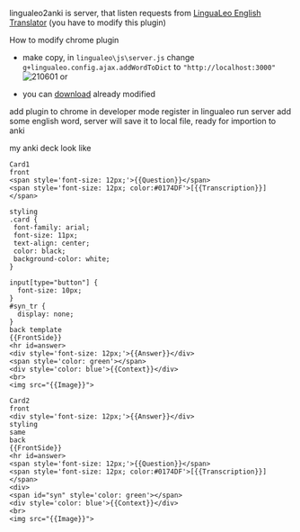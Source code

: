 lingualeo2anki is server, that listen requests from [LinguaLeo English Translator](https://chrome.google.com/webstore/detail/lingualeo-english-transla/nglbhlefjhcjockellmeclkcijildjhi?hl=ru) (you have to modify this plugin) 

How to modify chrome plugin
- make copy, in `lingualeo\js\server.js` change `g+lingualeo.config.ajax.addWordToDict` to `"http://localhost:3000"`
![210601](https://cloud.githubusercontent.com/assets/7573215/8169794/959ce23c-13b4-11e5-8234-6f0c0429e440.png)
or

- you can [download](https://mega.co.nz/#F!8sFHjQZa!Tj0cZnarJo2N24SRFNWVMg) already modified


add plugin to chrome in developer mode
register in lingualeo
run server
add some english word, server will save it to local file, ready for importion to anki

my anki deck look like 

```
Card1
front 
<span style='font-size: 12px;'>{{Question}}</span>
<span style='font-size: 12px; color:#0174DF'>[{{Transcription}}]</span>

styling
.card {
 font-family: arial;
 font-size: 11px;
 text-align: center;
 color: black;
 background-color: white;
}

input[type="button"] {
  font-size: 10px;
}
#syn_tr {
  display: none;
}
back template
{{FrontSide}}
<hr id=answer>
<div style='font-size: 12px;'>{{Answer}}</div>
<span style='color: green'></span>
<div style='color: blue'>{{Context}}</div>
<br>
<img src="{{Image}}">

Card2
front
<div style='font-size: 12px;'>{{Answer}}</div>
styling 
same
back
{{FrontSide}}
<hr id=answer>
<span style='font-size: 12px;'>{{Question}}</span>
<span style='font-size: 12px; color:#0174DF'>[{{Transcription}}]</span>
<div>
<span id="syn" style='color: green'></span>
<div style='color: blue'>{{Context}}</div>
<br>
<img src="{{Image}}">
```
